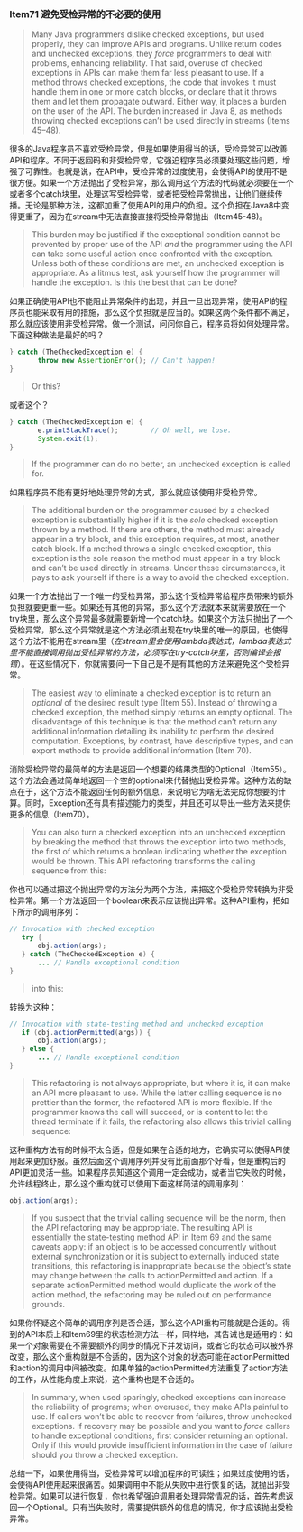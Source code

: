 ### Item71 避免受检异常的不必要的使用

> Many Java programmers dislike checked exceptions, but used properly, they can improve APIs and programs. Unlike return codes and unchecked exceptions, they *force* programmers to deal with problems, enhancing reliability. That said, overuse of checked exceptions in APIs can make them far less pleasant to use. If a method throws checked exceptions, the code that invokes it must handle them in one or more catch blocks, or declare that it throws them and let them propagate outward. Either way, it places a burden on the user of the API. The burden increased in Java 8, as methods throwing checked exceptions can’t be used directly in streams (Items 45–48).

很多的Java程序员不喜欢受检异常，但是如果使用得当的话，受检异常可以改善API和程序。不同于返回码和非受检异常，它强迫程序员必须要处理这些问题，增强了可靠性。也就是说，在API中，受检异常的过度使用，会使得API的使用不是很方便。如果一个方法抛出了受检异常，那么调用这个方法的代码就必须要在一个或者多个catch块里，处理这写受检异常，或者把受检异常抛出，让他们继续传播。无论是那种方法，这都加重了使用API的用户的负担。这个负担在Java8中变得更重了，因为在stream中无法直接直接将受检异常抛出（Item45-48)。

> This burden may be justified if the exceptional condition cannot be prevented by proper use of the API *and* the programmer using the API can take some useful action once confronted with the exception. Unless both of these conditions are met, an unchecked exception is appropriate. As a litmus test, ask yourself how the programmer will handle the exception. Is this the best that can be done?

如果正确使用API也不能阻止异常条件的出现，并且一旦出现异常，使用API的程序员也能采取有用的措施，那么这个负担就是应当的。如果这两个条件都不满足，那么就应该使用非受检异常。做一个测试，问问你自己，程序员将如何处理异常。下面这种做法是最好的吗？

```java
} catch (TheCheckedException e) {
       throw new AssertionError(); // Can't happen!
}
```

> Or this?

或者这个？

```java
} catch (TheCheckedException e) {
       e.printStackTrace();        // Oh well, we lose.
       System.exit(1);
}
```

> If the programmer can do no better, an unchecked exception is called for.

如果程序员不能有更好地处理异常的方式，那么就应该使用非受检异常。

> The additional burden on the programmer caused by a checked exception is substantially higher if it is the *sole* checked exception thrown by a method. If there are others, the method must already appear in a try block, and this exception requires, at most, another catch block. If a method throws a single checked exception, this exception is the sole reason the method must appear in a try block and can’t be used directly in streams. Under these circumstances, it pays to ask yourself if there is a way to avoid the checked exception.

如果一个方法抛出了一个唯一的受检异常，那么这个受检异常给程序员带来的额外负担就要更重一些。如果还有其他的异常，那么这个方法就本来就需要放在一个try块里，那么这个异常最多就需要新增一个catch块。如果这个方法只抛出了一个受检异常，那么这个异常就是这个方法必须出现在try块里的唯一的原因，也使得这个方法不能用在stream里（*在stream里会使用lambda表达式，lambda表达式里不能直接调用抛出受检异常的方法，必须写在try-catch块里，否则编译会报错*）。在这些情况下，你就需要问一下自己是不是有其他的方法来避免这个受检异常。

> The easiest way to eliminate a checked exception is to return an *optional* of the desired result type (Item 55). Instead of throwing a checked exception, the method simply returns an empty optional. The disadvantage of this technique is that the method can’t return any additional information detailing its inability to perform the desired computation. Exceptions, by contrast, have descriptive types, and can export methods to provide additional information (Item 70).

消除受检异常的最简单的方法是返回一个想要的结果类型的Optional（Item55）。这个方法会通过简单地返回一个空的optional来代替抛出受检异常。这种方法的缺点在于，这个方法不能返回任何的额外信息，来说明它为啥无法完成你想要的计算。同时，Exception还有具有描述能力的类型，并且还可以导出一些方法来提供更多的信息（Item70）。

> You can also turn a checked exception into an unchecked exception by breaking the method that throws the exception into two methods, the first of which returns a boolean indicating whether the exception would be thrown. This API refactoring transforms the calling sequence from this:

你也可以通过把这个抛出异常的方法分为两个方法，来把这个受检异常转换为非受检异常。第一个方法返回一个boolean来表示应该抛出异常。这种API重构，把如下所示的调用序列：

```java
// Invocation with checked exception
   try {
       obj.action(args);
   } catch (TheCheckedException e) {
       ... // Handle exceptional condition
}
```

> into this:

转换为这种：

```java
// Invocation with state-testing method and unchecked exception
   if (obj.actionPermitted(args)) {
       obj.action(args);
   } else {
       ... // Handle exceptional condition
}
```

> This refactoring is not always appropriate, but where it is, it can make an API more pleasant to use. While the latter calling sequence is no prettier than the former, the refactored API is more flexible. If the programmer knows the call will succeed, or is content to let the thread terminate if it fails, the refactoring also allows this trivial calling sequence:

这种重构方法有的时候不太合适，但是如果在合适的地方，它确实可以使得API使用起来更加舒服。虽然后面这个调用序列并没有比前面那个好看，但是重构后的API更加灵活一些。如果程序员知道这个调用一定会成功，或者当它失败的时候，允许线程终止，那么这个重构就可以使用下面这样简洁的调用序列：

```java
obj.action(args);
```

> If you suspect that the trivial calling sequence will be the norm, then the API refactoring may be appropriate. The resulting API is essentially the state-testing method API in Item 69 and the same caveats apply: if an object is to be accessed concurrently without external synchronization or it is subject to externally induced state transitions, this refactoring is inappropriate because the object’s state may change between the calls to actionPermitted and action. If a separate actionPermitted method would duplicate the work of the action method, the refactoring may be ruled out on performance grounds.

如果你怀疑这个简单的调用序列是否合适，那么这个API重构可能就是合适的。得到的API本质上和Item69里的状态检测方法一样，同样地，其告诫也是适用的：如果一个对象需要在不需要额外的同步的情况下并发访问，或者它的状态可以被外界改变，那么这个重构就是不合适的，因为这个对象的状态可能在actionPermitted和action的调用中间被改变。如果单独的actionPermitted方法重复了action方法的工作，从性能角度上来说，这个重构也是不合适的。

> In summary, when used sparingly, checked exceptions can increase the reliability of programs; when overused, they make APIs painful to use. If callers won’t be able to recover from failures, throw unchecked exceptions. If recovery may be possible and you want to *force* callers to handle exceptional conditions, first consider returning an optional. Only if this would provide insufficient information in the case of failure should you throw a checked exception.

总结一下，如果使用得当，受检异常可以增加程序的可读性；如果过度使用的话，会使得API使用起来很痛苦。如果调用中不能从失败中进行恢复的话，就抛出非受检异常。如果可以进行恢复，你也希望强迫调用者处理异常情况的话，首先考虑返回一个Optional。只有当失败时，需要提供额外的信息的情况，你才应该抛出受检异常。